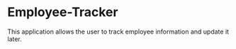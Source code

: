 # Employee-Tracker

This application allows the user to track employee information and update it later.